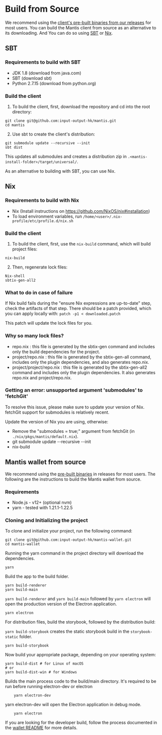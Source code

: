 # Build from Source

We recommend using the [client's pre-built binaries from our releases](https://github.com/input-output-hk/mantis/releases) for most users.
You can build the Mantis client from source as an alternative to its downloading. And You can do so using [SBT](#sbt) or [Nix](#nix).

## SBT

### Requirements to build with SBT
- JDK 1.8 (download from java.com)
- SBT (download sbt)
- Python 2.7.15 (download from python.org)

### Build the client

1. To build the client, first, download the repository and cd into the root directory:

```
git clone git@github.com:input-output-hk/mantis.git
cd mantis
```

2. Use sbt to create the client's distribution:

```
git submodule update --recursive --init
sbt dist
```

This updates all submodules and creates a distribution zip in `.<mantis-install-folder>/target/universal/`.

As an alternative to building with SBT, you can use Nix.

## Nix

### Requirements to build with Nix

- Nix (Install instructions on https://github.com/NixOS/nix#installation)
- To load environment variables, run `/home/<user>/.nix-profile/etc/profile.d/nix.sh`

### Build the client

1. To build the client, first, use the `nix-build` command, which will build project files:

```
nix-build
```

2. Then, regenerate lock files:

```
Nix-shell
sbtix-gen-all2
```

### What to do in case of failure

If Nix build fails during the "ensure Nix expressions are up-to-date" step, check the artifacts of that step. There should be a patch provided, which you can apply locally with:
`patch -p1 < downloaded.patch`

This patch will update the lock files for you.

### Why so many lock files?

- repo.nix : this file is generated by the sbtix-gen command and includes only the build dependencies for the project.
- project/repo.nix : this file is generated by the sbtix-gen-all command, includes only the plugin dependencies, and also generates repo.nix.
- project/project/repo.nix : this file is generated by the sbtix-gen-all2 command and includes only the plugin dependencies. It also generates repo.nix and project/repo.nix.

### Getting an error: unsupported argument 'submodules' to 'fetchGit'

To resolve this issue, please make sure to update your version of Nix. fetchGit support for submodules is relatively recent.

Update the version of Nix you are using, otherwise:
- Remove the "submodules = true;" argument from fetchGit (in `./nix/pkgs/mantis/default.nix`).
- git submodule update --recursive --init
- nix-build


## Mantis wallet from source

We recommend using the [pre-built binaries](https://github.com/input-output-hk/mantis-wallet/releases) in releases for most users.
The following are the instructions to build the Mantis wallet from source.

### Requirements

- Node.js - v12+ (optional nvm)
- yarn - tested with 1.21.1-1.22.5

### Cloning and Initializing the project

To clone and initialize your project, run the following command:

```
git clone git@github.com:input-output-hk/mantis-wallet.git
cd mantis-wallet
```

Running the yarn command in the project directory will download the dependencies.

```
yarn
```

Build the app to the build folder.
```
yarn build-renderer
yarn build-main
```

`yarn build-renderer` and `yarn build-main` followed by `yarn electron` will open the production version of the Electron application.
```
yarn electron
```

For distribution files, build the storybook, followed by the distribution build:

`yarn build-storybook` creates the static storybook build in the `storybook-static` folder.
```
yarn build-storybook
```

Now build your appropriate package, depending on your operating system:
```
yarn build-dist # for Linux of macOS
# or
yarn build-dist-win # for Windows
```

Builds the main process code to the build/main directory. It's required to be run before running electron-dev or electron

```
	yarn electron-dev
```

yarn electron-dev will open the Electron application in debug mode.

```
	yarn electron
```

If you are looking for the developer build, follow the process documented in the [wallet README](https://github.com/input-output-hk/mantis-wallet#scripts-for-development) for more details.